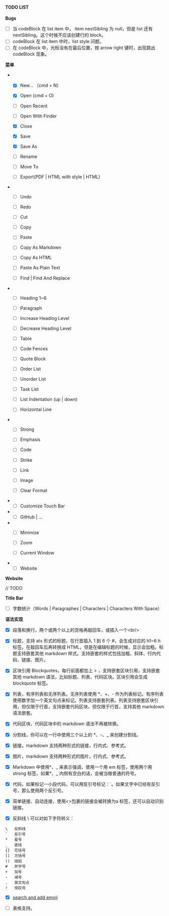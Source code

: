 #### TODO LIST

**Bugs**

- [ ] 当 codeBlock 在 list item 中， item nextSibling 为 null，但是 list 还有nextSibling。这个时候不应该创建行的 block。
- [ ] codeBlock 在 list item 中时，list style 问题。
- [ ] 在 codeBlock 中，光标没有在最后位置，按 arrow right 键时，出现跳出 codeBlock 现象。

**菜单**

- - [x] New... （cmd + N）

  - [x] Open (cmd + O)

  - [ ] Open Recent

  - [ ] Open With Finder

  - [x] Close

  - [x] Save

  - [x] Save As

  - [ ] Rename

  - [ ] Move To

  - [ ] Export(PDF | HTML with style | HTML)

- - [ ] Undo

  - [ ] Redo

  - [ ] Cut

  - [ ] Copy

  - [ ] Paste

  - [ ] Copy As Markdown

  - [ ] Copy As HTML

  - [ ] Paste As Plain Text

  - [ ] Find | Find And Replace

- - [ ] Heading 1~6

  - [ ] Paragraph

  - [ ] Increase Heading Level

  - [ ] Decrease Heading Level

  - [ ] Table

  - [ ] Code Fences

  - [ ] Quote Block

  - [ ] Order List

  - [ ] Unorder List

  - [ ] Task List

  - [ ] List Indentation (up | down)

  - [ ] Horizontal Line

- - [ ] Strong

  - [ ] Emphasis

  - [ ] Code

  - [ ] Strike

  - [ ] Link

  - [ ] Image

  - [ ] Clear Format

- - [ ] Customize Touch Bar

- - [ ] GitHub | ...

- - [ ] Minimize

  - [ ] Zoom

  - [ ] Current Window

- - [ ] Website

**Website**

// TODO

**Title Bar**

- [ ] 字数统计（Words | Paragraphes | Characters | Characters With Space）

**语法实现**

- [x] 段落和换行，两个或两个以上的空格再敲回车，或插入一个\<br/\>

- [x] 标题，支持 atx 形式的标题，在行首插入 1 到 6 个 #，会生成对应的 h1~6 h 标签。在敲回车后再转换成 HTML，但是在编辑标题的时候，显示会加粗。标题支持嵌套其他 markdown 样式。支持嵌套的样式包括加粗、斜体、行内代码、链接、图片。

- [x] 区块引用 Blockquotes，每行前面都加上 > ，支持嵌套区块引用，支持嵌套其他 markdown 语法，比如标题、列表、代码区块。区块引用会生成 blockquote 标签。

- [x] 列表，有序列表和无序列表。无序列表使用 *、+、- 作为列表标记。有序列表使用数字加一个英文句点来标记。列表支持嵌套列表。列表支持嵌套区块引用，但仅限于行首，支持嵌套代码区块，但仅限于行首，支持其他 markdown 语法嵌套。

- [x] 代码区块，代码区块中的 markdown 语法不再被转换。

- [x] 分割线，你可以在一行中使用三个以上的 *、-、_ 来创建分割线。

- [x] 链接，markdown 支持两种形式的链接，行内式、参考式。

- [x] 图片，markdown 支持两种形式的图片，行内式、参考式。

- [x] Markdown 中使用\*、\_ 来表示强调，使用一个用 em 标签，使用两个用 strong 标签，如果\*、\_ 内侧有空白的话，会被当做普通的符号。

- [x] 代码，如果标记一小段代码，可以用反引号标记：\`。如果文字中已经有反引号，那么使用两个反引号。

- [x] 简单链接、自动连接，使用\<\>包裹的链接会被转换为a 标签，还可以自动识别链接。

- [x] 反斜线 \ 可以对如下字符转义：

```
\   反斜线
`   反引号
*   星号
_   底线
{}  花括号
[]  方括号
()  括弧
#   井字号
+   加号
-   减号
.   英文句点
!   惊叹号
```

- [x] [search and add emoji](https://www.webpagefx.com/tools/emoji-cheat-sheet/)

- [ ] 表格支持。
